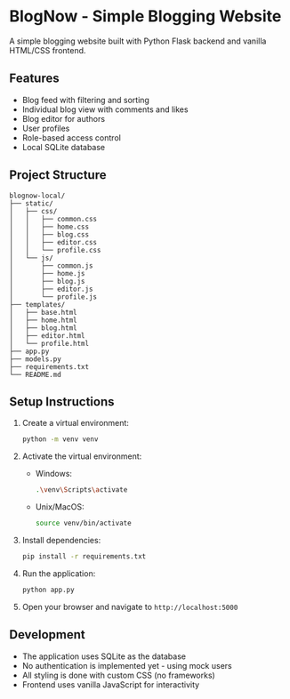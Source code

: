 # BlogNow - Simple Blogging Website

A simple blogging website built with Python Flask backend and vanilla HTML/CSS frontend.

## Features

- Blog feed with filtering and sorting
- Individual blog view with comments and likes
- Blog editor for authors
- User profiles
- Role-based access control
- Local SQLite database

## Project Structure

```
blognow-local/
├── static/
│   ├── css/
│   │   ├── common.css
│   │   ├── home.css
│   │   ├── blog.css
│   │   ├── editor.css
│   │   └── profile.css
│   └── js/
│       ├── common.js
│       ├── home.js
│       ├── blog.js
│       ├── editor.js
│       └── profile.js
├── templates/
│   ├── base.html
│   ├── home.html
│   ├── blog.html
│   ├── editor.html
│   └── profile.html
├── app.py
├── models.py
├── requirements.txt
└── README.md
```

## Setup Instructions

1. Create a virtual environment:
   ```bash
   python -m venv venv
   ```

2. Activate the virtual environment:
   - Windows:
     ```bash
     .\venv\Scripts\activate
     ```
   - Unix/MacOS:
     ```bash
     source venv/bin/activate
     ```

3. Install dependencies:
   ```bash
   pip install -r requirements.txt
   ```

4. Run the application:
   ```bash
   python app.py
   ```

5. Open your browser and navigate to `http://localhost:5000`

## Development

- The application uses SQLite as the database
- No authentication is implemented yet - using mock users
- All styling is done with custom CSS (no frameworks)
- Frontend uses vanilla JavaScript for interactivity 